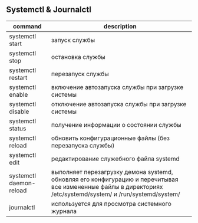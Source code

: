 ## Systemctl & Journalctl

| command                     | description                                                                                                                                                   |
| --------------------------- | ------------------------------------------------------------------------------------------------------------------------------------------------------------- |
| systemctl start <service>   | запуск службы                                                                                                                                                 |
| systemctl stop <service>    | остановка службы                                                                                                                                              |
| systemctl restart <service> | перезапуск службы                                                                                                                                             |
| systemctl enable <service>  | включение автозапуска службы при загрузке системы                                                                                                             |
| systemctl disable <service> | отключение автозапуска службы при загрузке системы                                                                                                            |
| systemctl status <service>  | получение информации о состоянии службы                                                                                                                       |
| systemctl reload <service>  | обновить конфигурационные файлы (без перезапуска службы)                                                                                                      |
| systemctl edit <service>    | редактирование служебного файла systemd                                                                                                                       |
| systemctl daemon-reload     | выполняет перезагрузку демона systemd, обновляя его конфигурацию и перечитывая все измененные файлы в директориях /etc/systemd/system/ и /run/systemd/system/ |
| journalctl                  | используется для просмотра системного журнала                                                                                                                 |
